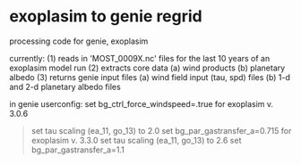 # exoplasim to genie regrid
processing code for genie, exoplasim

currently: 
(1) reads in 'MOST_0009X.nc' files for the last 10 years of an exoplasim model run
(2) extracts core data
    (a) wind products
    (b) planetary albedo
(3) returns genie input files
    (a) wind field input (tau, spd) files 
    (b) 1-d and 2-d planetary albedo files

in genie userconfig:
set bg_ctrl_force_windspeed=.true
for exoplasim v. 3.0.6 
  > set tau scaling (ea_11, go_13) to 2.0
  > set bg_par_gastransfer_a=0.715
for exoplasim v. 3.3.0
  > set tau scaling (ea_11, go_13) to 2.6
  > set bg_par_gastransfer_a=1.1
